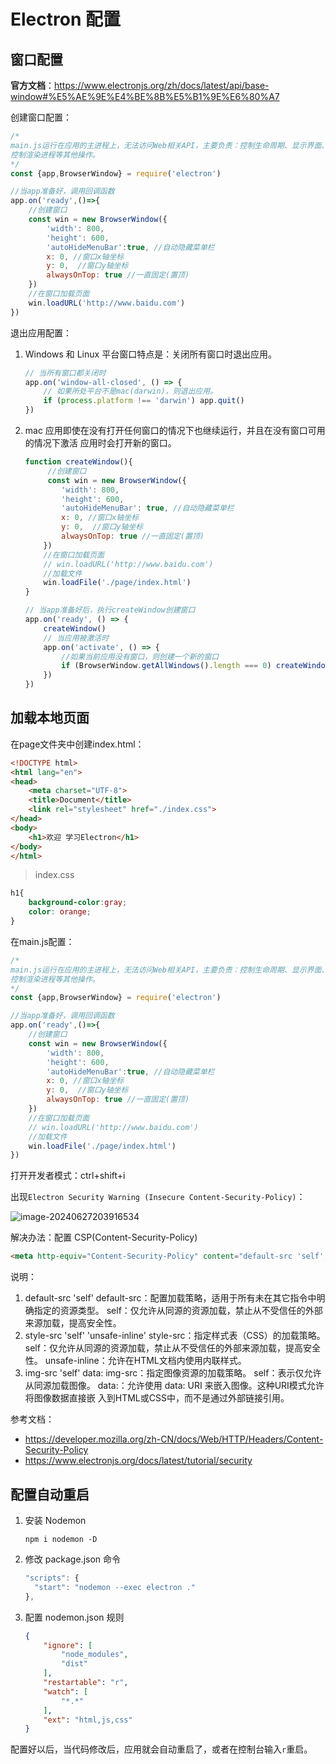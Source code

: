 # Electron 配置

## 窗口配置

**官方文档**：https://www.electronjs.org/zh/docs/latest/api/base-window#%E5%AE%9E%E4%BE%8B%E5%B1%9E%E6%80%A7

创建窗口配置：

```js
/*
main.js运行在应用的主进程上，无法访问Web相关API，主要负责：控制生命周期、显示界面、
控制渲染进程等其他操作。
*/
const {app,BrowserWindow} = require('electron')

//当app准备好，调用回调函数
app.on('ready',()=>{
    //创建窗口
    const win = new BrowserWindow({
        'width': 800,
        'height': 600,
        'autoHideMenuBar':true, //自动隐藏菜单栏
        x: 0, //窗口x轴坐标
        y: 0,  //窗口y轴坐标
        alwaysOnTop: true //一直固定(置顶)
    })
    //在窗口加载页面
    win.loadURL('http://www.baidu.com')
})
```

退出应用配置：

1. Windows 和 Linux 平台窗口特点是：关闭所有窗口时退出应用。

   ```js
   // 当所有窗口都关闭时
   app.on('window-all-closed', () => {
       // 如果所处平台不是mac(darwin)，则退出应用。
       if (process.platform !== 'darwin') app.quit()
   })
   ```

2. mac 应用即使在没有打开任何窗口的情况下也继续运行，并且在没有窗口可用的情况下激活
   应用时会打开新的窗口。

   ```js
   function createWindow(){
        //创建窗口
        const win = new BrowserWindow({
           'width': 800,
           'height': 600,
           'autoHideMenuBar': true, //自动隐藏菜单栏
           x: 0, //窗口x轴坐标
           y: 0,  //窗口y轴坐标
           alwaysOnTop: true //一直固定(置顶)
       })
       //在窗口加载页面
       // win.loadURL('http://www.baidu.com')
       //加载文件
       win.loadFile('./page/index.html')
   }
   
   // 当app准备好后，执行createWindow创建窗口
   app.on('ready', () => {
       createWindow()
       // 当应用被激活时
       app.on('activate', () => {
           //如果当前应用没有窗口，则创建一个新的窗口
           if (BrowserWindow.getAllWindows().length === 0) createWindow()
       })
   })
   ```

## 加载本地页面

在page文件夹中创建index.html：

```html
<!DOCTYPE html>
<html lang="en">
<head>
    <meta charset="UTF-8">
    <title>Document</title>
    <link rel="stylesheet" href="./index.css">
</head>
<body>
    <h1>欢迎 学习Electron</h1>
</body>
</html>
```

> index.css

```css
h1{
    background-color:gray;
    color: orange;
}
```

在main.js配置：

```js
/*
main.js运行在应用的主进程上，无法访问Web相关API，主要负责：控制生命周期、显示界面、
控制渲染进程等其他操作。
*/
const {app,BrowserWindow} = require('electron')

//当app准备好，调用回调函数
app.on('ready',()=>{
    //创建窗口
    const win = new BrowserWindow({
        'width': 800,
        'height': 600,
        'autoHideMenuBar':true, //自动隐藏菜单栏
        x: 0, //窗口x轴坐标
        y: 0,  //窗口y轴坐标
        alwaysOnTop: true //一直固定(置顶)
    })
    //在窗口加载页面
    // win.loadURL('http://www.baidu.com')
    //加载文件
    win.loadFile('./page/index.html')
})
```

打开开发者模式：ctrl+shift+i

出现`Electron Security Warning (Insecure Content-Security-Policy)`：

![image-20240627203916534](https://cdn.jsdelivr.net/gh/letengzz/tc2/img202406272039200.png)

解决办法：配置 CSP(Content-Security-Policy)

```html
<meta http-equiv="Content-Security-Policy" content="default-src 'self'; style-src 'self' 'unsafe-inline'; img-src 'self' data:;">
```

说明：

1. default-src 'self'﻿
    default-src﻿：配置加载策略，适用于所有未在其它指令中明确指定的资源类型。
    self﻿：仅允许从同源的资源加载，禁止从不受信任的外部来源加载，提高安全性。
2. style-src 'self' 'unsafe-inline'﻿
    style-src﻿：指定样式表（CSS）的加载策略。
    self﻿：仅允许从同源的资源加载，禁止从不受信任的外部来源加载，提高安全性。
    unsafe-inline﻿：允许在HTML文档内使用内联样式。
3. img-src 'self' data:﻿
    img-src﻿：指定图像资源的加载策略。
    self﻿：表示仅允许从同源加载图像。
    data:﻿：允许使用 ﻿data: URI﻿ 来嵌入图像。这种URI模式允许将图像数据直接嵌
    入到HTML或CSS中，而不是通过外部链接引用。

参考文档：

- https://developer.mozilla.org/zh-CN/docs/Web/HTTP/Headers/Content-Security-Policy
- https://www.electronjs.org/docs/latest/tutorial/security

## 配置自动重启

1. 安装 Nodemon

   ```shell
   npm i nodemon -D
   ```

2. 修改 package.json 命令

   ```js
   "scripts": {
     "start": "nodemon --exec electron ."
   },
   ```

3. 配置 nodemon.json 规则

   ```json
   {
       "ignore": [
           "node_modules",
           "dist"
       ],
       "restartable": "r",
       "watch": [
           "*.*"
       ],
       "ext": "html,js,css"
   }
   ```

配置好以后，当代码修改后，应用就会自动重启了，或者在控制台输入`r`重启。
